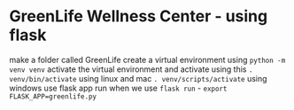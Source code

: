 # GreenLife Wellness Center - using flask

make a folder called GreenLife
create a virtual environment using `python -m venv venv`
activate the virtual environment and activate using this
`. venv/bin/activate` using linux and mac
`. venv/scripts/activate` using windows
use flask app run when we use `flask run` - `export FLASK_APP=greenlife.py`
